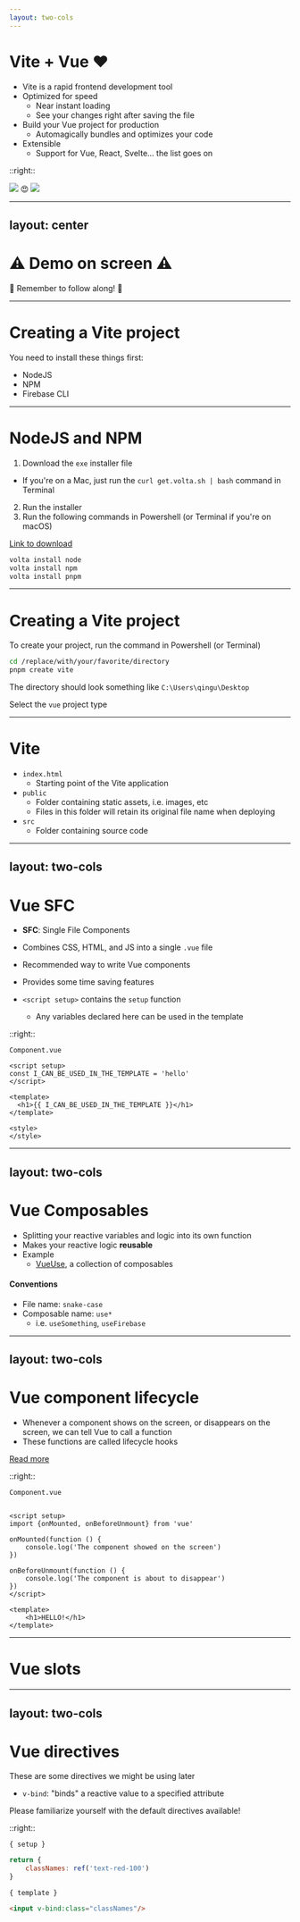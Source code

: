```yaml
---
layout: two-cols
---
```


# Vite + Vue ❤️

<v-clicks>

* Vite is a rapid frontend development tool
* Optimized for speed
  * Near instant loading
  * See your changes right after saving the file
* Build your Vue project for production
  * Automagically bundles and optimizes your code
* Extensible
  * Support for Vue, React, Svelte... the list goes on

</v-clicks>

::right::

<div class="h-full flex items-center justify-center">
  <div class="flex items-center justify-center text-7xl">
    <img class="w-32" src="https://api.iconify.design/logos:vitejs.svg"/>
      😍
    <img class="w-32" src="https://api.iconify.design/logos:vue.svg"/>
  </div>
</div>

---
layout: center
---

<div class="text-center">

# ⚠️ Demo on screen ⚠️

🙌 Remember to follow along! 🙌

</div>

---

# Creating a Vite project

You need to install these things first:

* NodeJS
* NPM
* Firebase CLI

---

# NodeJS and NPM

1. Download the `exe` installer file

* If you're on a Mac, just run the `curl get.volta.sh | bash` command in Terminal

2. Run the installer
3. Run the following commands in Powershell (or Terminal if you're on macOS)

[Link to download](https://docs.volta.sh/guide/getting-started#windows-installation)

```bash
volta install node
volta install npm
volta install pnpm
```

---

# Creating a Vite project

To create your project, run the command in Powershell (or Terminal)

```bash
cd /replace/with/your/favorite/directory
pnpm create vite
```

The directory should look something like `C:\Users\qingu\Desktop`

Select the `vue` project type

---

# Vite

* `index.html`
  * Starting point of the Vite application
* `public`
  * Folder containing static assets, i.e. images, etc
  * Files in this folder will retain its original file name when deploying
* `src`
  * Folder containing source code

---
layout: two-cols
---

# Vue SFC

* **SFC**: Single File Components
* Combines CSS, HTML, and JS into a single `.vue` file
* Recommended way to write Vue components
* Provides some time saving features

* `<script setup>` contains the `setup` function
  * Any variables declared here can be used in the template

::right::

`Component.vue`

```vue {all|1-2|1|4-5|7-8|all}
<script setup>
const I_CAN_BE_USED_IN_THE_TEMPLATE = 'hello'
</script>

<template>
  <h1>{{ I_CAN_BE_USED_IN_THE_TEMPLATE }}</h1>
</template>

<style>
</style>
```

---
layout: two-cols
---

# Vue Composables

* Splitting your reactive variables and logic into its own function
* Makes your reactive logic **reusable**
* Example
  * [VueUse](https://vueuse.org/functions.html), a collection of composables

#### Conventions

* File name: `snake-case`
* Composable name: `use*`
  * i.e. `useSomething`, `useFirebase`

---
layout: two-cols
---

# Vue component lifecycle

* Whenever a component shows on the screen, or disappears on the screen, we can tell Vue to call a function
* These functions are called lifecycle hooks

[Read more](https://vuejs.org/guide/essentials/lifecycle.html)

::right::

`Component.vue`
```vue {all|3|5-7|9-11|all}

<script setup>
import {onMounted, onBeforeUnmount} from 'vue'

onMounted(function () {
    console.log('The component showed on the screen')
})

onBeforeUnmount(function () {
    console.log('The component is about to disappear')
})
</script>

<template>
    <h1>HELLO!</h1>
</template>
```

---

# Vue slots



---
layout: two-cols
---

# Vue directives

These are some directives we might be using later

* `v-bind`: "binds" a reactive value to a specified attribute

Please familiarize yourself with the default directives available!

::right::

`{ setup }`

```javascript
return {
    classNames: ref('text-red-100')
}
```

`{ template }`

```html
<input v-bind:class="classNames"/>
```
